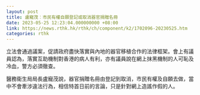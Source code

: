 ```yaml
---
layout: post
title: 盧寵茂︰市民有權自願登記或取消器官捐贈名冊
date: 2023-05-25 12:23:04.000000000 +08:00
link: https://news.rthk.hk/rthk/ch/component/k2/1702096-20230525.htm
categories: rthk
---
```


立法會通過議案，促請政府盡快落實與內地的器官移植合作的法律框架。會上有議員認為，落實互助機制對香港的病人有利，亦有議員說在網上抹黑機制的人可恥及冷血，警方必須徹查。

醫務衞生局局長盧寵茂說，器官捐贈名冊由登記到取消，市民有權及自願去做，當中不會牽涉違法行為，相信特首日前的言論，只是針對網上造謠作假的人。
